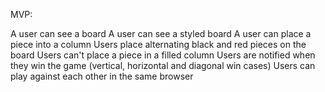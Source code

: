 MVP:

A user can see a board
A user can see a styled board
A user can place a piece into a column
Users place alternating black and red pieces on the board
Users can't place a piece in a filled column
Users are notified when they win the game (vertical, horizontal and diagonal win cases)
Users can play against each other in the same browser
